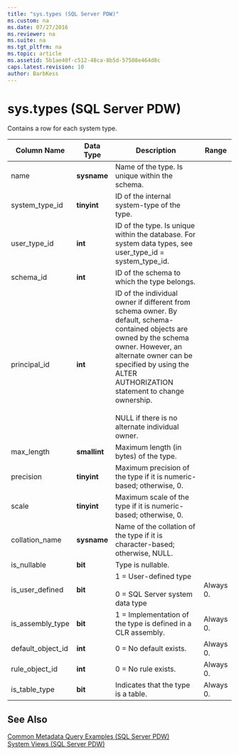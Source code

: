 ```yaml
---
title: "sys.types (SQL Server PDW)"
ms.custom: na
ms.date: 07/27/2016
ms.reviewer: na
ms.suite: na
ms.tgt_pltfrm: na
ms.topic: article
ms.assetid: 5b1ae40f-c512-48ca-8b5d-57508e464d8c
caps.latest.revision: 10
author: BarbKess
---
```

# sys.types (SQL Server PDW)
Contains a row for each system type.  
  
|Column Name|Data Type|Description|Range|  
|---------------|-------------|---------------|---------|  
|name|**sysname**|Name of the type. Is unique within the schema.||  
|system_type_id|**tinyint**|ID of the internal system-type of the type.||  
|user_type_id|**int**|ID of the type. Is unique within the database. For system data types, see user_type_id = system_type_id.||  
|schema_id|**int**|ID of the schema to which the type belongs.||  
|principal_id|**int**|ID of the individual owner if different from schema owner. By default, schema-contained objects are owned by the schema owner. However, an alternate owner can be specified by using the ALTER AUTHORIZATION statement to change ownership.<br /><br />NULL if there is no alternate individual owner.||  
|max_length|**smallint**|Maximum length (in bytes) of the type.||  
|precision|**tinyint**|Maximum precision of the type if it is numeric-based; otherwise, 0.||  
|scale|**tinyint**|Maximum scale of the type if it is numeric-based; otherwise, 0.||  
|collation_name|**sysname**|Name of the collation of the type if it is character-based; otherwise, NULL.||  
|is_nullable|**bit**|Type is nullable.||  
|is_user_defined|**bit**|1 = User-defined type<br /><br />0 = SQL Server system data type|Always 0.|  
|is_assembly_type|**bit**|1 = Implementation of the type is defined in a CLR assembly.|Always 0.|  
|default_object_id|**int**|0 = No default exists.|Always 0.|  
|rule_object_id|**int**|0 = No rule exists.|Always 0.|  
|is_table_type|**bit**|Indicates that the type is a table.|Always 0.|  
  
## See Also  
[Common Metadata Query Examples &#40;SQL Server PDW&#41;](../../mpp/sqlpdw/common-metadata-query-examples-sql-server-pdw.md)  
[System Views &#40;SQL Server PDW&#41;](../../mpp/sqlpdw/system-views-sql-server-pdw.md)  
  
